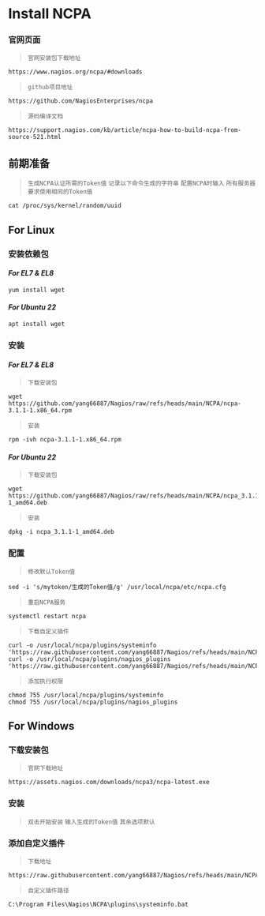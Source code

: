 # Install NCPA

### 官网页面
>`官网安装包下载地址`
```shell
https://www.nagios.org/ncpa/#downloads
```
>`github项目地址`
```shell
https://github.com/NagiosEnterprises/ncpa
```
>`源码编译文档`
```shell
https://support.nagios.com/kb/article/ncpa-how-to-build-ncpa-from-source-521.html
```

## 前期准备
>`生成NCPA认证所需的Token值`
>`记录以下命令生成的字符串`
>`配置NCPA时输入`
>`所有服务器要求使用相同的Token值`
```shell
cat /proc/sys/kernel/random/uuid
```

## For Linux

### 安装依赖包
#### ***For EL7 & EL8***
```shell
yum install wget
```
#### ***For Ubuntu 22***
```shell
apt install wget
```

### 安装
#### ***For EL7 & EL8***
>`下载安装包`
```shell
wget https://github.com/yang66887/Nagios/raw/refs/heads/main/NCPA/ncpa-3.1.1-1.x86_64.rpm
```
>`安装`
```shell
rpm -ivh ncpa-3.1.1-1.x86_64.rpm
```
#### ***For Ubuntu 22***
>`下载安装包`
```shell
wget https://github.com/yang66887/Nagios/raw/refs/heads/main/NCPA/ncpa_3.1.1-1_amd64.deb
```
>`安装`
```shell
dpkg -i ncpa_3.1.1-1_amd64.deb
```

### 配置
>`修改默认Token值`
```shell
sed -i 's/mytoken/生成的Token值/g' /usr/local/ncpa/etc/ncpa.cfg
```
>`重启NCPA服务`
```shell
systemctl restart ncpa
```
>`下载自定义插件`
```shell
curl -o /usr/local/ncpa/plugins/systeminfo 'https://raw.githubusercontent.com/yang66887/Nagios/refs/heads/main/NCPA/systeminfo'
curl -o /usr/local/ncpa/plugins/nagios_plugins 'https://raw.githubusercontent.com/yang66887/Nagios/refs/heads/main/NCPA/nagios_plugins'
```
>`添加执行权限`
```shell
chmod 755 /usr/local/ncpa/plugins/systeminfo
chmod 755 /usr/local/ncpa/plugins/nagios_plugins
```

## For Windows

### 下载安装包
>`官网下载地址`
```shell
https://assets.nagios.com/downloads/ncpa3/ncpa-latest.exe
```

### 安装
>`双击开始安装`
>`输入生成的Token值`
>`其余选项默认`

### 添加自定义插件
>`下载地址`
```shell
https://raw.githubusercontent.com/yang66887/Nagios/refs/heads/main/NCPA/systeminfo.bat
```
>`自定义插件路径`
```shell
C:\Program Files\Nagios\NCPA\plugins\systeminfo.bat
```
